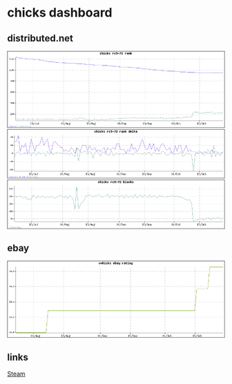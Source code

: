 chicks dashboard
================

distributed.net
---------------
![rc5_rank](rank_rc5-72_chicks.png)
![rc5 delta](rank_delta_rc5-72_chicks.png)
![rc5 blocks](blocks_rc5-72_chicks.png)

ebay
----
![ebay](ebay_cwhicks.png)

links
-----
 [Steam](Steam.md)
